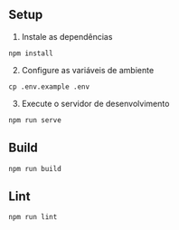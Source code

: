 ## Setup

1. Instale as dependências
```
npm install
```

2. Configure as variáveis de ambiente
```
cp .env.example .env
```

3. Execute o servidor de desenvolvimento
```
npm run serve
```


## Build

```
npm run build
```

## Lint
```
npm run lint
```